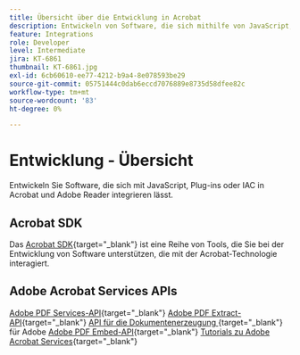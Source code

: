```yaml
---
title: Übersicht über die Entwicklung in Acrobat
description: Entwickeln von Software, die sich mithilfe von JavaScript, Plug-ins oder IAC in Acrobat und Adobe Reader integriert
feature: Integrations
role: Developer
level: Intermediate
jira: KT-6861
thumbnail: KT-6861.jpg
exl-id: 6cb60610-ee77-4212-b9a4-8e078593be29
source-git-commit: 05751444c0dab6eccd7076889e8735d58dfee82c
workflow-type: tm+mt
source-wordcount: '83'
ht-degree: 0%

---
```


# Entwicklung - Übersicht

Entwickeln Sie Software, die sich mit JavaScript, Plug-ins oder IAC in Acrobat und Adobe Reader integrieren lässt.

## Acrobat SDK

Das [Acrobat SDK](https://opensource.adobe.com/dc-acrobat-sdk-docs/acrobatsdk/){target="_blank"} ist eine Reihe von Tools, die Sie bei der Entwicklung von Software unterstützen, die mit der Acrobat-Technologie interagiert.

## Adobe Acrobat Services APIs

[Adobe PDF Services-API](https://developer.adobe.com/document-services/apis/pdf-services/){target="_blank"}
[Adobe PDF Extract-API](https://developer.adobe.com/document-services/apis/pdf-extract/){target="_blank"}
[API für die Dokumentenerzeugung ](https://developer.adobe.com/document-services/apis/doc-generation/){target="_blank"} für Adobe
[Adobe PDF Embed-API](https://developer.adobe.com/document-services/apis/pdf-embed/){target="_blank"}
[Tutorials zu Adobe Acrobat Services](https://experienceleague.adobe.com/docs/acrobat-services-learn/tutorials/overview.html){target="_blank"}
